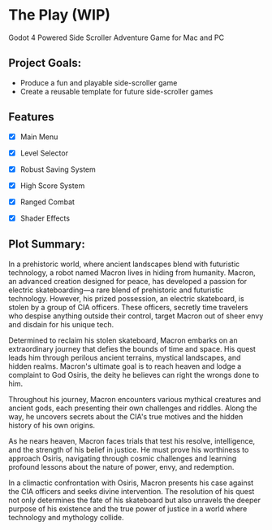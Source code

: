 # The Play (WIP)
Godot 4 Powered Side Scroller Adventure Game for Mac and PC

## Project Goals:
- Produce a fun and playable side-scroller game
- Create a reusable template for future side-scroller games

## Features
- [x] Main Menu
- [x] Level Selector
- [x] Robust Saving System
- [x] High Score System
- [x] Ranged Combat
- [x] Shader Effects


## Plot Summary:
In a prehistoric world, where ancient landscapes blend with futuristic technology, a robot named Macron lives in hiding from humanity. Macron, an advanced creation designed for peace, has developed a passion for electric skateboarding—a rare blend of prehistoric and futuristic technology. However, his prized possession, an electric skateboard, is stolen by a group of CIA officers. These officers, secretly time travelers who despise anything outside their control, target Macron out of sheer envy and disdain for his unique tech.

Determined to reclaim his stolen skateboard, Macron embarks on an extraordinary journey that defies the bounds of time and space. His quest leads him through perilous ancient terrains, mystical landscapes, and hidden realms. Macron's ultimate goal is to reach heaven and lodge a complaint to God Osiris, the deity he believes can right the wrongs done to him.

Throughout his journey, Macron encounters various mythical creatures and ancient gods, each presenting their own challenges and riddles. Along the way, he uncovers secrets about the CIA's true motives and the hidden history of his own origins.

As he nears heaven, Macron faces trials that test his resolve, intelligence, and the strength of his belief in justice. He must prove his worthiness to approach Osiris, navigating through cosmic challenges and learning profound lessons about the nature of power, envy, and redemption.

In a climactic confrontation with Osiris, Macron presents his case against the CIA officers and seeks divine intervention. The resolution of his quest not only determines the fate of his skateboard but also unravels the deeper purpose of his existence and the true power of justice in a world where technology and mythology collide.

